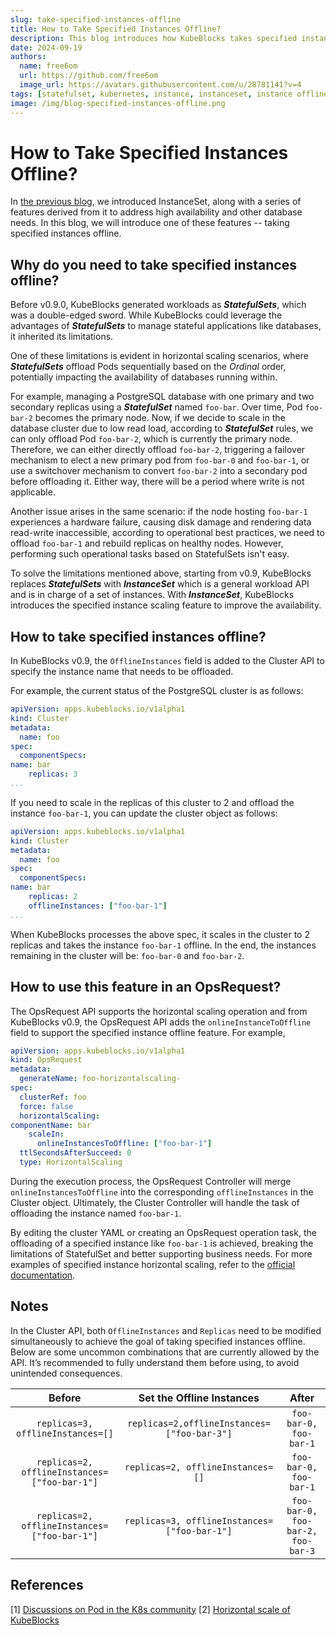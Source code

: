 ```yaml
---
slug: take-specified-instances-offline
title: How to Take Specified Instances Offline?
description: This blog introduces how KubeBlocks takes specified instances offline using InstanceSet
date: 2024-09-19
authors:
  name: free6om
  url: https://github.com/free6om
  image_url: https://avatars.githubusercontent.com/u/28781141?v=4
tags: [statefulset, kubernetes, instance, instanceset, instance offline, horizontal scale, scale in, scale out]
image: /img/blog-specified-instances-offline.png
---
```


# How to Take Specified Instances Offline?

In [the previous blog](https://kubeblocks.io/blog/instanceset-introduction), we introduced InstanceSet, along with a series of features derived from it to address high availability and other database needs. In this blog, we will introduce one of these features -- taking specified instances offline.

## Why do you need to take specified instances offline?

Before v0.9.0, KubeBlocks generated workloads as ***StatefulSets***, which was a double-edged sword. While KubeBlocks could leverage the advantages of ***StatefulSets*** to manage stateful applications like databases, it inherited its limitations.

One of these limitations is evident in horizontal scaling scenarios, where ***StatefulSets*** offload Pods sequentially based on the *Ordinal* order, potentially impacting the availability of databases running within.

For example, managing a PostgreSQL database with one primary and two secondary replicas using a ***StatefulSet*** named `foo-bar`. Over time, Pod `foo-bar-2` becomes the primary node. Now, if we decide to scale in the database cluster due to low read load, according to ***StatefulSet*** rules, we can only offload Pod `foo-bar-2`, which is currently the primary node. Therefore, we can either directly offload `foo-bar-2`, triggering a failover mechanism to elect a new primary pod from `foo-bar-0` and `foo-bar-1`, or use a switchover mechanism to convert `foo-bar-2` into a secondary pod before offloading it. Either way, there will be a period where write is not applicable.

Another issue arises in the same scenario: if the node hosting `foo-bar-1` experiences a hardware failure, causing disk damage and rendering data read-write inaccessible, according to operational best practices, we need to offload `foo-bar-1` and rebuild replicas on healthy nodes. However, performing such operational tasks based on StatefulSets isn't easy.

To solve the limitations mentioned above, starting from v0.9, KubeBlocks replaces ***StatefulSets*** with ***InstanceSet*** which is a general workload API and is in charge of a set of instances. With ***InstanceSet***, KubeBlocks introduces the specified instance scaling feature to improve the availability.

## How to take specified instances offline?

In KubeBlocks v0.9, the `OfflineInstances` field is added to the Cluster API to specify the instance name that needs to be offloaded.

For example, the current status of the PostgreSQL cluster is as follows:

```yaml
apiVersion: apps.kubeblocks.io/v1alpha1
kind: Cluster
metadata:
  name: foo
spec:
  componentSpecs:
name: bar
    replicas: 3
...
```

If you need to scale in the replicas of this cluster to 2 and offload the instance `foo-bar-1`, you can update the cluster object as follows:

```yaml
apiVersion: apps.kubeblocks.io/v1alpha1
kind: Cluster
metadata:
  name: foo
spec:
  componentSpecs:
name: bar
    replicas: 2
    offlineInstances: ["foo-bar-1"]
...
```

When KubeBlocks processes the above spec, it scales in the cluster to 2 replicas and takes the instance `foo-bar-1` offline. In the end, the instances remaining in the cluster will be: `foo-bar-0` and `foo-bar-2`.

## How to use this feature in an OpsRequest?

The OpsRequest API supports the horizontal scaling operation and from KubeBlocks v0.9, the OpsRequest API adds the `onlineInstanceToOffline` field to support the specified instance offline feature. For example,

```yaml
apiVersion: apps.kubeblocks.io/v1alpha1
kind: OpsRequest
metadata:
  generateName: foo-horizontalscaling-
spec:
  clusterRef: foo
  force: false
  horizontalScaling:
componentName: bar
    scaleIn:
      onlineInstancesToOffline: ["foo-bar-1"]
  ttlSecondsAfterSucceed: 0
  type: HorizontalScaling
```

During the execution process, the OpsRequest Controller will merge `onlineInstancesToOffline` into the corresponding `offlineInstances` in the Cluster object. Ultimately, the Cluster Controller will handle the task of offloading the instance named `foo-bar-1`.

By editing the cluster YAML or creating an OpsRequest operation task, the offloading of a specified instance like `foo-bar-1` is achieved, breaking the limitations of StatefulSet and better supporting business needs. For more examples of specified instance horizontal scaling, refer to the [official documentation](https://kubeblocks.io/docs/preview/api_docs/maintenance/scale/horizontal-scale).

## Notes

In the Cluster API, both `OfflineInstances` and `Replicas` need to be modified simultaneously to achieve the goal of taking specified instances offline. Below are some uncommon combinations that are currently allowed by the API. It’s recommended to fully understand them before using, to avoid unintended consequences.

| Before | Set the Offline Instances | After |
| :----: | :-----------------------: | :---: |
| `replicas=3, offlineInstances=[]` | `replicas=2,offlineInstances=["foo-bar-3"]` | `foo-bar-0, foo-bar-1` |
| `replicas=2, offlineInstances=["foo-bar-1"]` | `replicas=2, offlineInstances=[]` | `foo-bar-0, foo-bar-1` |
| `replicas=2, offlineInstances=["foo-bar-1"]` | `replicas=3, offlineInstances=["foo-bar-1"]` | `foo-bar-0, foo-bar-2, foo-bar-3` |

## References

[1] [Discussions on Pod in the K8s community](https://github.com/kubernetes/kubernetes/issues/83224)
[2] [Horizontal scale of KubeBlocks](https://kubeblocks.io/docs/release-0.9/api_docs/maintenance/scale/horizontal-scale)
